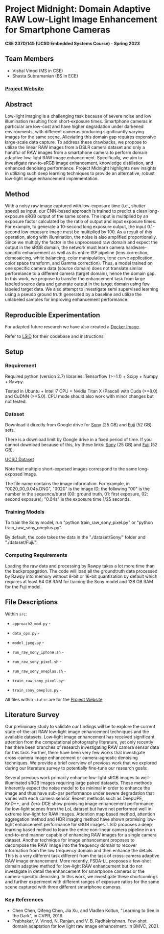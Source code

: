 # Project Midnight: Domain Adaptive RAW Low-Light Image Enhancement for Smartphone Cameras
**CSE 237D/145 (UCSD Embedded Systems Course) - Spring 2023**

## Team Members
- Vishal Vinod (MS in CSE)
- Shasta Subramanian (BS in ECE)

### [Project Website](https://vishal-vinod.github.io/project-midnight/)

## Abstract
Low-light imaging is a challenging task because of severe noise and low illumination resulting from short-exposure times. Smartphone cameras in particular are low-cost and have higher degradation under darkened environments, with different cameras producing significantly varying images for the same scene. Alleviating this domain gap requires expensive large-scale data capture. To address these drawbacks, we propose to utilize the linear RAW images from a DSLR camera dataset and only a handful of RAW images from a smartphone camera to perform domain adaptive low-light RAW image enhancement. Specifically, we aim to investigate raw-to-sRGB image enhancement, knowledge distillation, and enhanced denoising performance. Project Midnight highlights new insights in utilizing such deep learning techniques to provide an alternative, robust low-light image enhancement implementation. 

## Method
With a noisy raw image captured with low-exposure time (i.e., shutter speed) as input, our CNN-based approach is trained to predict a clean long-exposure sRGB output of the same scene. The input is multiplied by an exposure factor calculated by the ratio of output and input exposure times. For example, to generate a 10-second long exposure output, the input 0.1-second low exposure image must be multiplied by 100. As a result of this operation, along with illumination, the noise is also amplified proportionally. Since we multiply the factor in the unprocessed raw domain and expect the output in the sRGB domain, the network must learn camera hardware-specific enhancement as well as its entire ISP pipeline (lens correction, demosaicing, white balancing, color manipulation, tone curve application, color space transform, and Gamma correction). Thus, a model trained on one specific camera data (source domain) does not translate similar performance to a different camera (target domain), hence the domain gap. In this work, we propose to transfer the enhancement task from large labeled source data and generate output in the target domain using few labeled target data. We also attempt to investigate semi supervised learning using a pseudo ground truth generated by a baseline and utilize the unlabeled samples for improving enhancement performance.

## Reproducible Experimentation
For adapted future research we have also created a [Docker Image](https://hub.docker.com/r/vvinodhub/midnight).

Refer to [LSID](https://github.com/cchen156/Learning-to-See-in-the-Dark) for their codebase and instructions.

## Setup

### Requirement
Required python (version 2.7) libraries: Tensorflow (>=1.1) + Scipy + Numpy + Rawpy.

Tested in Ubuntu + Intel i7 CPU + Nvidia Titan X (Pascal) with Cuda (>=8.0) and CuDNN (>=5.0). CPU mode should also work with minor changes but not tested.

### Dataset

Download it directly from Google drive for [Sony](https://storage.googleapis.com/isl-datasets/SID/Sony.zip) (25 GB)  and [Fuji](https://storage.googleapis.com/isl-datasets/SID/Fuji.zip) (52 GB) sets. 

There is a download limit by Google drive in a fixed period of time. If you cannot download because of this, try these links: [Sony](https://drive.google.com/open?id=1G6VruemZtpOyHjOC5N8Ww3ftVXOydSXx) (25 GB)  and [Fuji](https://drive.google.com/open?id=1C7GeZ3Y23k1B8reRL79SqnZbRBc4uizH) (52 GB).

[UCSD Dataset](https://drive.google.com/drive/folders/1tRrv0ptKCt3Z_tu2sNJ2eliIYG61tohX?usp=sharing)

Note that multiple short-exposed images correspond to the same long-exposed image. 

The file name contains the image information. For example, in "0020_00_0.04s.DNG", "0020" is the image ID; the following "00" is the number in the sequence/burst (00: ground truth, 01: first exposure, 02: second exposure); "0.04s" is the exposure time 1/25 seconds.  

### Training Models
To train the Sony model, run "python train_raw_sony_pixel.py" or "python train_raw_sony_oneplus.py".

By default, the code takes the data in the "./dataset/Sony/" folder and "./dataset/Fuji/".

### Computing Requirements
Loading the raw data and processing by Rawpy takes a lot more time than the backpropagation. The code will load all the groundtruth data processed by Rawpy into memory without 8-bit or 16-bit quantization by default which requires at least 64 GB RAM for training the Sony model and 128 GB RAM for the Fuji model.

## File Descriptions
Within `src`:
* `approach2_mod.py` - 

* `data_ops.py` - 

* `model_jpeg.py` - 

* `run_raw_sony_iphone.sh` - 

* `run_raw_sony_pixel.sh` - 

* `run_raw_sony_oneplus.sh` - 

* `train_raw_sony_pixel.py`- 

* `train_sony_oneplus.py` - 

All files within `static` are for the [Project Website](https://vishal-vinod.github.io/project-midnight/)

## Literature Survey
Our preliminary study to validate our findings will be to explore the current state-of-the-art RAW low-light image enhancement techniques and the available datasets. Low-light image enhancement has received significant attention from the computational photography literature, yet only recently has there been branches of research investigating RAW camera sensor data for this task. Further, there have been very few works that investigate cross-camera image enhancement or camera-agnostic denoising techniques. We provide a brief overview of previous work that we explored during our literature survey to potentially fine-tune our research goals:

Several previous work primarily enhance low-light sRGB images to well-illuminated sRGB images  requiring large paired datasets. These methods inherently expect the noise model to be minimal in order to enhance the image and thus have sub-par performance under severe degradation that varies with each camera sensor. Recent methods such as DeepUPE, KnD++, and Zero-DCE show promising image enhancement performance for low-light scenes from the LoL dataset but have not performed well in extreme low-light for RAW images. Attention map based method, attention aggregation method and HDR imaging method have shown promising low-light enhancement performance for sRGB images. LSID proposes a deep learning based method to learn the entire non-linear camera pipeline in an end-to-end manner capable of enhancing RAW images for a single camera dataset. Another technique for image enhancement proposes to decompose the RAW image into the frequency domain to recover information from the low frequency domain and then enhance the details. This is a very different task different from the task of cross-camera adaptive RAW image enhancement. More recently, FSDA-LL proposes a few-shot domain adaptive method for low-light RAW enhancement but do not investigate in detail the enhancement for smartphone cameras or the camera-specific denoising. In this work, we investigate these shortcomings and further experiment with different ranges of exposure ratios for the same scene captured with three different smartphone cameras.

### Key References
- Chen Chen, Qifeng Chen, Jia Xu, and Vladlen Koltun, "Learning to See in the Dark", in CVPR, 2018.
- Prabhakar, V. Vinod, N. Ranjan, and V. B. Radhakrishnan. Few-shot domain adaptation for low light raw image enhancement. In BMVC, 2021.
